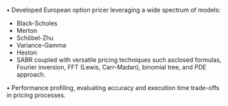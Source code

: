 • Developed European option pricer leveraging a wide spectrum of models:
  - Black-Scholes
  - Merton
  - Schöbel-Zhu
  - Variance-Gamma
  - Heston
  - SABR
coupled with versatile pricing techniques such asclosed formulas, Fourier inversion, FFT (Lewis, Carr-Madan), binomial tree, and PDE approach.

• Performance profiling, evaluating accuracy and execution time trade-offs in pricing processes.
